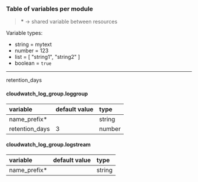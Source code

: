 ### Table of variables per module

> __*__ -> shared variable between resources

Variable types:
  - string  = mytext
  - number  = 123
  - list    = [ "string1", "string2" ]
  - boolean = `true`

---
retention_days
#### cloudwatch_log_group.loggroup
| variable       | default value | type   |
|:-------------  |:------------- |:------ |
| name_prefix*   |               | string |
| retention_days | 3             | number |

#### cloudwatch_log_group.logstream
| variable     | default value | type   |
|:-------------|:------------- |:------ |
| name_prefix* |               | string |
